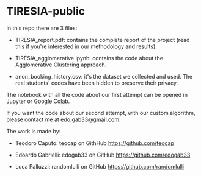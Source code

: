 # TIRESIA-public
In this repo there are 3 files:

- TIRESIA_report.pdf: contains the complete report of the project (read this if you're interested in our methodology and results).

- TIRESIA_agglomerative.ipynb: contains the code about the Agglomerative Clustering approach.

- anon_booking_history.csv: it's the dataset we collected and used. The real students' codes have been hidden to preserve their privacy.

The notebook with all the code about our first attempt can be opened in Jupyter or Google Colab.

If you want the code about our second attempt, with our custom algorithm, please contact me at edo.gab33@gmail.com.


The work is made by: 

- Teodoro Caputo:
	teocap on GithHub
	https://github.com/teocap

- Edoardo Gabrielli:
	edogab33 on GitHub
	https://github.com/edogab33

- Luca Palluzzi:
	randomlulli on GitHub
	https://github.com/randomlulli
